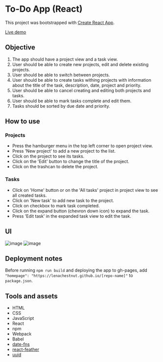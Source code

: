 # To-Do App (React)

This project was bootstrapped with [Create React App](https://github.com/facebook/create-react-app).

[Live demo](https://lenachestnut.github.io/react-to-do/)

## Objective

1. The app should have a project view and a task view.
2. User should be able to create new projects, edit and delete existing projects.
3. User should be able to switch between projects.
4. User should be able to create tasks withing projects with information about the title of the task, description, date, project and priority.
5. User should be able to cancel creating and editing both projects and tasks.
6. User should be able to mark tasks complete and edit them.
7. Tasks should be sorted by due date and priority.

## How to use

### Projects

-   Press the hamburger menu in the top left corner to open project view.
-   Press 'New project' to add a new project to the list.
-   Click on the project to see its tasks.
-   Click on the 'Edit' button to change the title of the project.
-   Click on the trashcan to delete the project.

### Tasks

-   Click on 'Home' button or on the 'All tasks' project in project view to see all created tasks.
-   Click on 'New task' to add new task to the project.
-   Click on checkbox to mark task completed.
-   Click on the expand button (chevron down icon) to expand the task.
-   Press 'Edit task' in the expanded task view to edit the task.

## UI

![image](https://user-images.githubusercontent.com/29921988/94366875-82fb1000-00e3-11eb-8264-c4607b0d2213.png)
![image](https://user-images.githubusercontent.com/29921988/94366934-ebe28800-00e3-11eb-9dbc-657020ff5970.png)

## Deployment notes

Before running `npm run build` and deploying the app to gh-pages, add `"homepage": "https://lenachestnut.github.io/[repo-name]"` to `package.json`.

## Tools and assets

-   HTML
-   CSS
-   JavaScript
-   React
-   npm
-   Webpack
-   Babel
-   [date-fns](https://www.npmjs.com/package/date-fns)
-   [react-feather](https://www.npmjs.com/package/react-feather)
-   [uuid](https://www.npmjs.com/package/uuid)
